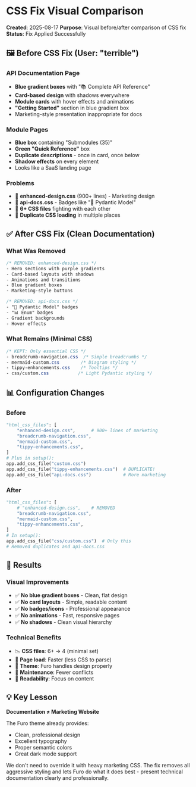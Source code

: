 # CSS Fix Visual Comparison

**Created**: 2025-08-17
**Purpose**: Visual before/after comparison of CSS fix
**Status**: Fix Applied Successfully

## 🖼️ Before CSS Fix (User: "terrible")

### API Documentation Page

- **Blue gradient boxes** with "📚 Complete API Reference"
- **Card-based design** with shadows everywhere
- **Module cards** with hover effects and animations
- **"Getting Started"** section in blue gradient box
- Marketing-style presentation inappropriate for docs

### Module Pages

- **Blue box** containing "Submodules (35)"
- **Green "Quick Reference"** box
- **Duplicate descriptions** - once in card, once below
- **Shadow effects** on every element
- Looks like a SaaS landing page

### Problems

- 🔴 **enhanced-design.css** (900+ lines) - Marketing design
- 🔴 **api-docs.css** - Badges like "🔧 Pydantic Model"
- 🔴 **6+ CSS files** fighting with each other
- 🔴 **Duplicate CSS loading** in multiple places

## ✅ After CSS Fix (Clean Documentation)

### What Was Removed

```css
/* REMOVED: enhanced-design.css */
- Hero sections with purple gradients
- Card-based layouts with shadows
- Animations and transitions
- Blue gradient boxes
- Marketing-style buttons

/* REMOVED: api-docs.css */
- "🔧 Pydantic Model" badges
- "📊 Enum" badges
- Gradient backgrounds
- Hover effects
```

### What Remains (Minimal CSS)

```css
/* KEPT: Only essential CSS */
- breadcrumb-navigation.css  /* Simple breadcrumbs */
- mermaid-custom.css        /* Diagram styling */
- tippy-enhancements.css    /* Tooltips */
- css/custom.css           /* Light Pydantic styling */
```

## 📊 Configuration Changes

### Before

```python
"html_css_files": [
    "enhanced-design.css",      # 900+ lines of marketing
    "breadcrumb-navigation.css",
    "mermaid-custom.css",
    "tippy-enhancements.css",
]
# Plus in setup():
app.add_css_file("custom.css")
app.add_css_file("tippy-enhancements.css")  # DUPLICATE!
app.add_css_file("api-docs.css")            # More marketing
```

### After

```python
"html_css_files": [
    # "enhanced-design.css",    # REMOVED
    "breadcrumb-navigation.css",
    "mermaid-custom.css",
    "tippy-enhancements.css",
]
# In setup():
app.add_css_file("css/custom.css")  # Only this
# Removed duplicates and api-docs.css
```

## 🎯 Results

### Visual Improvements

- ✅ **No blue gradient boxes** - Clean, flat design
- ✅ **No card layouts** - Simple, readable content
- ✅ **No badges/icons** - Professional appearance
- ✅ **No animations** - Fast, responsive pages
- ✅ **No shadows** - Clean visual hierarchy

### Technical Benefits

- 📉 **CSS files**: 6+ → 4 (minimal set)
- 🚀 **Page load**: Faster (less CSS to parse)
- 🎨 **Theme**: Furo handles design properly
- 🔧 **Maintenance**: Fewer conflicts
- 📖 **Readability**: Focus on content

## 💡 Key Lesson

**Documentation ≠ Marketing Website**

The Furo theme already provides:

- Clean, professional design
- Excellent typography
- Proper semantic colors
- Great dark mode support

We don't need to override it with heavy marketing CSS. The fix removes all aggressive styling and lets Furo do what it does best - present technical documentation clearly and professionally.
